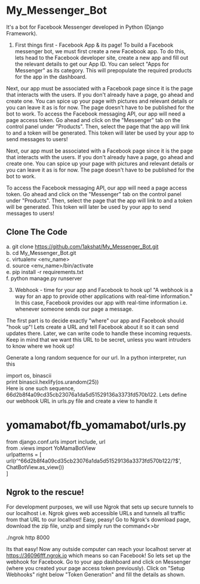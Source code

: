 # My_Messenger_Bot
It's a bot for Facebook Messenger developed in Python (Django Framework). 
1. First things first - Facebook App & its page!
To build a Facebook messenger bot, we must first create a new Facebook app. To do this, lets head to the Facebook developer site, create a new app and fill out the relevant details to get our App ID. You can select "Apps for Messenger" as its category. This will prepopulate the required products for the app in the dashboard.

Next, our app must be associated with a Facebook page since it is the page that interacts with the users. If you don't already have a page, go ahead and create one. You can spice up your page with pictures and relevant details or you can leave it as is for now. The page doesn't have to be published for the bot to work.
To access the Facebook messaging API, our app will need a page access token. Go ahead and click on the "Messenger" tab on the control panel under "Products". Then, select the page that the app will link to and a token will be generated. This token will later be used by your app to send messages to users!

Next, our app must be associated with a Facebook page since it is the page that interacts with the users. If you don't already have a page, go ahead and create one. You can spice up your page with pictures and relevant details or you can leave it as is for now. The page doesn't have to be published for the bot to work.

To access the Facebook messaging API, our app will need a page access token. Go ahead and click on the "Messenger" tab on the control panel under "Products". Then, select the page that the app will link to and a token will be generated. This token will later be used by your app to send messages to users!

## Clone The Code
a. git clone https://github.com/1akshat/My_Messenger_Bot.git<br>
b. cd My_Messenger_Bot.git<br>
c. virtualenv <env_name><br>
d. source <env_name>/bin/activate<br>
e. pip install -r requirements.txt<br>
f. python manage.py runserver<br>

3. Webhook - time for your app and Facebook to hook up!
"A webhook is a way for an app to provide other applications with real-time information." In this case, Facebook provides our app with real-time information i.e. whenever someone sends our page a message.

The first part is to decide exactly "where" our app and Facebook should "hook up"! Lets create a URL and tell Facebook about it so it can send updates there. Later, we can write code to handle these incoming requests. Keep in mind that we want this URL to be secret, unless you want intruders to know where we hook up! 

Generate a long random sequence for our url. In a python interpreter, run this

import os, binascii<br>
print binascii.hexlify(os.urandom(25))<br>
Here is one such sequence, 66d2b8f4a09cd35cb23076a1da5d51529136a3373fd570b122. Lets define our webhook URL in urls.py file and create a view to handle it

# yomamabot/fb_yomamabot/urls.py<br>
from django.conf.urls import include, url<br>
from .views import YoMamaBotView<br>
urlpatterns = [<br>
                  url(r'^66d2b8f4a09cd35cb23076a1da5d51529136a3373fd570b122/?$', ChatBotView.as_view())<br> 
               ]
## Ngrok to the rescue! 

For development purposes, we will use Ngrok that sets up secure tunnels to our localhost i.e. Ngrok gives web accessible URLs and tunnels all traffic from that URL to our localhost! Easy, peasy!  Go to Ngrok's download page, download the zip file, unzip and simply run the command<>br

./ngrok http 8000<br>

Its that easy! Now any outside computer can reach your localhost server at https://36096fff.ngrok.io which means so can Facebook! So lets set up the webhook for Facebook. Go to your app dashboard and click on Messenger (where you created your page access token previously). Click on "Setup Webhooks" right below "Token Generation" and fill the details as shown.
